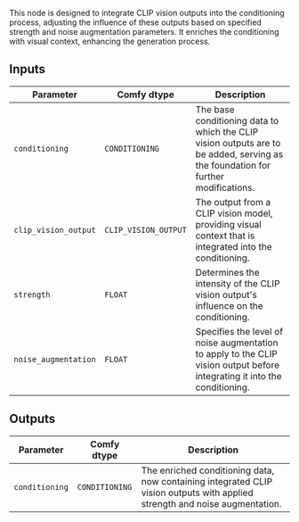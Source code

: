 
This node is designed to integrate CLIP vision outputs into the conditioning process, adjusting the influence of these outputs based on specified strength and noise augmentation parameters. It enriches the conditioning with visual context, enhancing the generation process.

## Inputs

| Parameter              | Comfy dtype            | Description |
|------------------------|------------------------|-------------|
| `conditioning`         | `CONDITIONING`         | The base conditioning data to which the CLIP vision outputs are to be added, serving as the foundation for further modifications. |
| `clip_vision_output`   | `CLIP_VISION_OUTPUT`   | The output from a CLIP vision model, providing visual context that is integrated into the conditioning. |
| `strength`             | `FLOAT`                | Determines the intensity of the CLIP vision output's influence on the conditioning. |
| `noise_augmentation`   | `FLOAT`                | Specifies the level of noise augmentation to apply to the CLIP vision output before integrating it into the conditioning. |

## Outputs

| Parameter             | Comfy dtype            | Description |
|-----------------------|------------------------|-------------|
| `conditioning`         | `CONDITIONING`         | The enriched conditioning data, now containing integrated CLIP vision outputs with applied strength and noise augmentation. |
